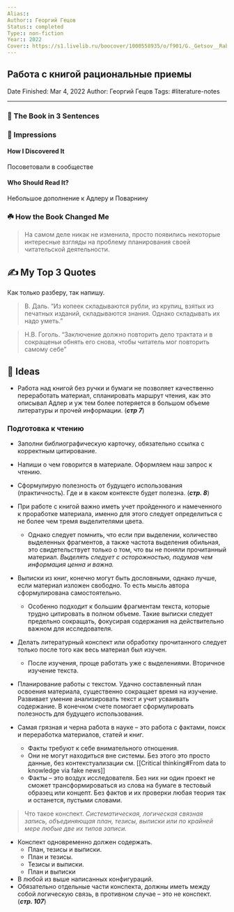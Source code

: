 ```yaml
---
Alias:: 
Author:: Георгий Гецов
Status:: completed
Type:: non-fiction
Year:: 2022
Cover:: https://s1.livelib.ru/boocover/1000558935/o/f901/G._Getsov__Rabota_s_knigoj._Ratsionalnye_priemy.jpeg
---
```


## Работа с книгой рациональные приемы

Date Finished: Mar 4, 2022
Author: Георгий Гецов
Tags: #literature-notes 

---

### 🚀 The Book in 3 Sentences

### 🎨 Impressions

#### How I Discovered It
Посоветовали в сообществе
#### Who Should Read It?
Небольшое дополнение к Адлеру и Поварнину
### ☘️ How the Book Changed Me

> На самом деле никак не изменила, просто появились некоторые интересные взгляды на проблему планирования своей читательской деятельности.

## ✍️ My Top 3 Quotes
Как только разберу, так напишу.
> В. Даль. “Из копеек складываются рубли, из крупиц, взятых из печатных изданий, складываются знания. Однако складывать их надо уметь.”

> Н.В. Гоголь. “Заключение должно повторить дело трактата и в сокращеньи обнять его снова, чтобы читатель мог повторить самому себе”
## 📒 Ideas
- Работа над книгой без ручки и бумаги не позволяет качественно переработать материал, спланировать маршрут чтения, как это описывал Адлер и уж тем более потеряется в большом объеме литературы и прочей информации. (***стр 7***)

### Подготовка к чтению
- Заполни библиографическую карточку, обязательно ссылка с корректным цитирование.
- Напиши о чем говорится в материале. Оформляем наш запрос к чтению.
- Сформулирую полезность от будущего использования (практичность). Где и в каком контексте будет полезна. (***стр. 8***)
- При работе с книгой важно иметь учет пройденного и намеченного к проработке материала, именно для этого следует определиться с не более чем тремя выделителями цвета.
	- Однако следует помнить, что если при выделении, количество выделенных фрагментов, а также частота выделения обильная, это свидетельствует только о том, что вы не поняли прочитанный материал. *Выделять следует с осторожностью, подумав чем информация ценна и важна.*

- Выписки из книг, конечно могут быть дословными, однако лучше, если материал изложен свободно. То есть мысль автора сформулирована самостоятельно.
	- Особенно подходит к большим фрагментам текста, которые трудно цитировать в полном объеме. Такие выписки следует предельно сокращать, фокусирая содержания на действительно важном для исследователя.

- Делать литературный конспект или обработку прочитанного следует только после того как весь материал был изучен.
	- После изучения, проще работать уже с выделениями. Вторичное изучение текста.

- Планирование работы с текстом. Удачно составленный план освоения материала, существенно сокращает время на изучение. Развивает умение анализировать текст и учит усваивать содержание. В конечном счете помогает сформулировать полезность для будущего использования.

- Самая грязная и черна работа в науке – это работа с фактами, поиск и переработка материалов, статей и книг.
	- Факты требуют к себе внимательного отношения.
	- Они не могут находиться вне системы. Без этого это просто данные, без контекстуализации  см. [[Critical thinking#From data to knowledge via fake news]]
	- Факты – это воздух исследователя. Без них ни один проект не сможет трансформироваться из слова на бумаге в тестовый образец или концепт. Без фактов и их проверки любая теория так и останется, пустыми словами.

> Что такое конспект. *Систематическая, логическая связная запись, объединяющая план, тезисы, выписки или по крайней мере любые две их типов записи.*

- Конспект одновременно должен содержать.
	- План, тезисы и выписки.
	- План и тезисы.
	- Тезисы и выписки.
	- План и выписки
- В любой из выше написанных конфигураций.
- Обязательно отдельные части конспекта, должны иметь между собой логическую связь, в противном случае – это не конспект. (***стр. 107***)